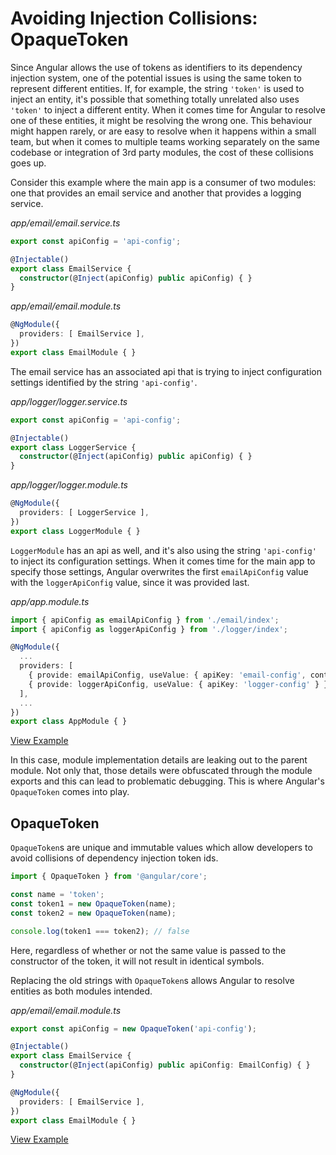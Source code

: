 # Avoiding Injection Collisions: OpaqueToken

Since Angular allows the use of tokens as identifiers to its dependency injection system, one of the potential issues is using the same token to represent different entities. If, for example, the string `'token'` is used to inject an entity, it's possible that something totally unrelated also uses `'token'` to inject a different entity. When it comes time for Angular to resolve one of these entities, it might be resolving the wrong one. This behaviour might happen rarely, or are easy to resolve when it happens within a small team, but when it comes to multiple teams working separately on the same codebase or integration of 3rd party modules, the cost of these collisions goes up.

Consider this example where the main app is a consumer of two modules: one that provides an email service and another that provides a logging service.

_app/email/email.service.ts_
```typescript
export const apiConfig = 'api-config';

@Injectable()
export class EmailService {
  constructor(@Inject(apiConfig) public apiConfig) { }
}
```

_app/email/email.module.ts_
```typescript
@NgModule({
  providers: [ EmailService ],
})
export class EmailModule { }
```

The email service has an associated api that is trying to inject configuration settings identified by the string `'api-config'`.

_app/logger/logger.service.ts_
```typescript
export const apiConfig = 'api-config';

@Injectable()
export class LoggerService {
  constructor(@Inject(apiConfig) public apiConfig) { }
}
```

_app/logger/logger.module.ts_
```typescript
@NgModule({
  providers: [ LoggerService ],
})
export class LoggerModule { }
```

`LoggerModule` has an api as well, and it's also using the string `'api-config'` to inject its configuration settings. When it comes time for the main app to specify those settings, Angular overwrites the first `emailApiConfig` value with the `loggerApiConfig` value, since it was provided last.

_app/app.module.ts_
```typescript
import { apiConfig as emailApiConfig } from './email/index';
import { apiConfig as loggerApiConfig } from './logger/index';

@NgModule({
  ...
  providers: [
    { provide: emailApiConfig, useValue: { apiKey: 'email-config', context: 'registration' } },
    { provide: loggerApiConfig, useValue: { apiKey: 'logger-config' } },
  ],
  ...
})
export class AppModule { }
```
[View Example](https://plnkr.co/edit/QrvjsucT6lF6dnFUb2ag?p=preview)

In this case, module implementation details are leaking out to the parent module. Not only that, those details were obfuscated through the module exports and this can lead to problematic debugging. This is where Angular's `OpaqueToken` comes into play.

## OpaqueToken

`OpaqueToken`s are unique and immutable values which allow developers to avoid collisions of dependency injection token ids.

```typescript
import { OpaqueToken } from '@angular/core';

const name = 'token';
const token1 = new OpaqueToken(name);
const token2 = new OpaqueToken(name);

console.log(token1 === token2); // false
```

Here, regardless of whether or not the same value is passed to the constructor of the token, it will not result in identical symbols.

Replacing the old strings with `OpaqueToken`s allows Angular to resolve entities as both modules intended.

_app/email/email.module.ts_
```typescript
export const apiConfig = new OpaqueToken('api-config');

@Injectable()
export class EmailService {
  constructor(@Inject(apiConfig) public apiConfig: EmailConfig) { }
}

@NgModule({
  providers: [ EmailService ],
})
export class EmailModule { }
```
[View Example](https://plnkr.co/edit/SHfTH9R6JVDwJKnzRFSH?p=preview)
